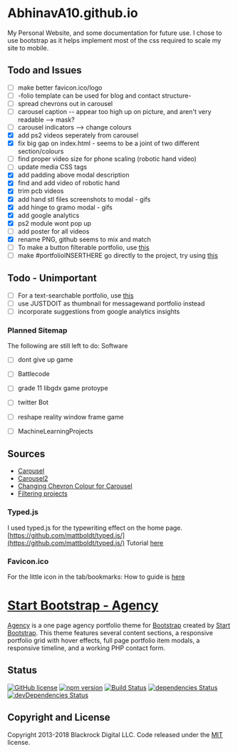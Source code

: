 # AbhinavA10.github.io
My Personal Website, and some documentation for future use.
I chose to use bootstrap as it helps implement most of the css required to scale my site to mobile.

## Todo and Issues
- [ ] make better favicon.ico/logo
- [ ] -folio template can be used for blog and contact structure-
- [ ] spread chevrons out in carousel
- [ ] carousel caption --  appear too high up on picture, and aren't very readable --> mask?
- [ ] carousel indicators --> change colours
- [x] add ps2 videos seperately from carousel
- [x] fix big gap on index.html - seems to be a joint of two different section/colours
- [ ] find proper video size for phone scaling (robotic hand video)
- [ ] update media CSS tags
- [x] add padding above modal description
- [x] find and add video of robotic hand
- [x] trim pcb videos
- [x] add hand stl files screenshots to modal - gifs
- [x] add hinge to gramo modal - gifs
- [x] add google analytics
- [x] ps2 module wont pop up
- [ ] add poster for all videos
- [x] rename PNG, github seems to mix and match
- [ ] To make a button filterable portfolio, use [this](https://www.w3schools.com/howto/howto_js_filter_elements.asp)
- [ ] make #portfolioINSERTHERE go directly to the project, try using [this](https://stackoverflow.com/questions/20662429/bootstrap-direct-link-to-modal-window)

## Todo - Unimportant
- [ ] For a text-searchable portfolio, use [this](https://www.w3schools.com/bootstrap/bootstrap_filters.asp)
- [ ] use JUSTDOIT as thumbnail for messagewand portfolio instead
- [ ] incorporate suggestions from google analytics insights

### Planned Sitemap
The following are still left to do:
Software
- [ ] dont give up game
- [ ] Battlecode
- [ ] grade 11 libgdx game protoype
- [ ] twitter Bot
- [ ] reshape reality window frame game
- [ ] MachineLearningProjects


## Sources
- [Carousel](https://www.w3schools.com/bootstrap/bootstrap_carousel.asp)
- [Carousel2](https://getbootstrap.com/docs/4.1/components/carousel/)
- [Changing Chevron Colour for Carousel](https://stackoverflow.com/questions/49391266/change-bootstrap-4-carousel-control-colors/49391884)
- [Filtering projects](https://www.w3schools.com/howto/howto_js_filter_elements.asp)

### Typed.js
I used typed.js for the typewriting effect on the home page.
[https://github.com/mattboldt/typed.js/](https://github.com/mattboldt/typed.js/)
Tutorial [here](https://www.youtube.com/watch?v=Jed5ZasNtJM)

### Favicon.ico
For the little icon in the tab/bookmarks: 
How to guide is [here](https://tutorialehtml.com/en/what-is-favicon-ico-usage/)

# [Start Bootstrap - Agency](https://startbootstrap.com/template-overviews/agency/)

[Agency](https://startbootstrap.com/template-overviews/agency/) is a one page agency portfolio theme for [Bootstrap](http://getbootstrap.com/) created by [Start Bootstrap](http://startbootstrap.com/). This theme features several content sections, a responsive portfolio grid with hover effects, full page portfolio item modals, a responsive timeline, and a working PHP contact form.

## Status

[![GitHub license](https://img.shields.io/badge/license-MIT-blue.svg)](https://raw.githubusercontent.com/BlackrockDigital/startbootstrap-agency/master/LICENSE)
[![npm version](https://img.shields.io/npm/v/startbootstrap-agency.svg)](https://www.npmjs.com/package/startbootstrap-agency)
[![Build Status](https://travis-ci.org/BlackrockDigital/startbootstrap-agency.svg?branch=master)](https://travis-ci.org/BlackrockDigital/startbootstrap-agency)
[![dependencies Status](https://david-dm.org/BlackrockDigital/startbootstrap-agency/status.svg)](https://david-dm.org/BlackrockDigital/startbootstrap-agency)
[![devDependencies Status](https://david-dm.org/BlackrockDigital/startbootstrap-agency/dev-status.svg)](https://david-dm.org/BlackrockDigital/startbootstrap-agency?type=dev)


## Copyright and License

Copyright 2013-2018 Blackrock Digital LLC. Code released under the [MIT](https://github.com/BlackrockDigital/startbootstrap-agency/blob/gh-pages/LICENSE) license.
